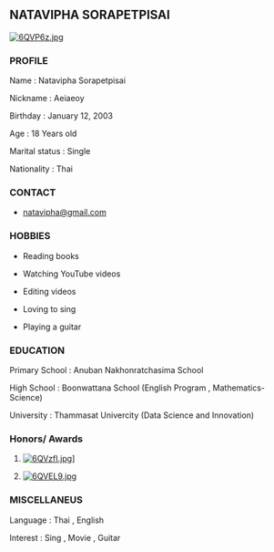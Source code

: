 ## NATAVIPHA SORAPETPISAI

<a href="https://www.picz.in.th/image/6QVP6z"><img src="https://sv1.picz.in.th/images/2021/12/02/6QVP6z.md.jpg" alt="6QVP6z.jpg" border="0" /></a>

### PROFILE

Name : Natavipha Sorapetpisai

Nickname : Aeiaeoy

Birthday : January 12, 2003

Age : 18 Years old

Marital status : Single

Nationality : Thai

### CONTACT
- natavipha@gmail.com

### HOBBIES

- Reading books

- Watching YouTube videos

- Editing videos

- Loving to sing

- Playing a guitar

### EDUCATION

Primary School : Anuban Nakhonratchasima School 

High School : Boonwattana School (English Program , Mathematics-Science)

University : Thammasat Univercity (Data Science and Innovation)

### Honors/ Awards

1. <a href="https://www.picz.in.th/image/6QVzfI"><img src="https://sv1.picz.in.th/images/2021/12/02/6QVzfI.md.jpg" alt="6QVzfI.jpg" border="0" /></a>]

2. <a href="https://www.picz.in.th/image/6QVEL9"><img src="https://sv1.picz.in.th/images/2021/12/02/6QVEL9.md.jpg" alt="6QVEL9.jpg" border="0" /></a>

### MISCELLANEUS

Language : Thai , English

Interest : Sing , Movie , Guitar
